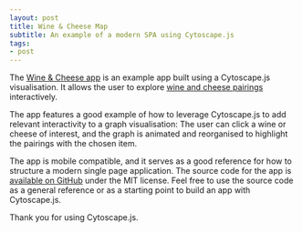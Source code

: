 ```yaml
---
layout: post
title: Wine & Cheese Map
subtitle: An example of a modern SPA using Cytoscape.js
tags:
- post
---
```


The [Wine & Cheese app](http://www.wineandcheesemap.com/) is an example app built using a Cytoscape.js visualisation.  It allows the user to explore [wine and cheese pairings](https://en.wikipedia.org/wiki/Wine_and_food_matching) interactively.

The app features a good example of how to leverage Cytoscape.js to add relevant interactivity to a graph visualisation:  The user can click a wine or cheese of interest, and the graph is animated and reorganised to highlight the pairings with the chosen item.

The app is mobile compatible, and it serves as a good reference for how to structure a modern single page application.  The source code for the app is [available on GitHub](https://github.com/cytoscape/wineandcheesemap) under the MIT license.  Feel free to use the source code as a general reference or as a starting point to build an app with Cytoscape.js.

Thank you for using Cytoscape.js.
